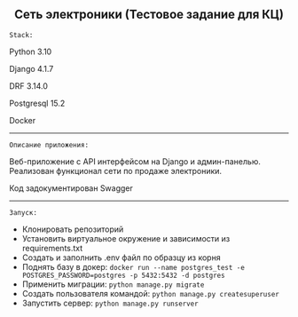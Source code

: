 <h2 align="center">Сеть электроники (Тестовое задание для КЦ)</h2> 

`Stack:`

Python 3.10

Django 4.1.7

DRF 3.14.0

Postgresql 15.2

Docker

___
`Описание приложения:`

Веб-приложение с API интерфейсом на Django и админ-панелью. Реализован функционал сети по продаже электроники.
              
Код задокументирован Swagger
___
`Запуск:`

- Клонировать репозиторий
- Установить виртуальное окружение и зависимости из requirements.txt
- Создать и заполнить .env файл по образцу из корня
- Поднять базу в докер: `docker run --name postgres_test -e POSTGRES_PASSWORD=postgres -p 5432:5432 -d postgres`
- Применить миграции: `python manage.py migrate`
- Создать пользователя командой: `python manage.py createsuperuser`
- Запустить сервер: `python manage.py runserver`



